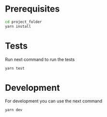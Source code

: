 # Prerequisites
```bash
cd project_folder
yarn install
```

# Tests
Run next command to run the tests
```bash
yarn test
```

# Development
For development you can use the next command
```bash
yarn dev
```
